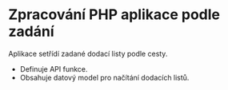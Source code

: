 # Zpracování PHP aplikace podle zadání
Aplikace setřídí zadané dodací listy podle cesty.
- Definuje API funkce.
- Obsahuje datový model pro načítání dodacích listů.
